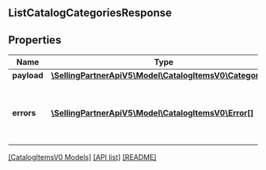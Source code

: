 ## ListCatalogCategoriesResponse

## Properties

Name | Type | Description | Notes
------------ | ------------- | ------------- | -------------
**payload** | [**\SellingPartnerApiV5\Model\CatalogItemsV0\Categories[]**](Categories.md) |  | [optional]
**errors** | [**\SellingPartnerApiV5\Model\CatalogItemsV0\Error[]**](Error.md) | A list of error responses returned when a request is unsuccessful. | [optional]

[[CatalogItemsV0 Models]](../) [[API list]](../../Api) [[README]](../../../README.md)
